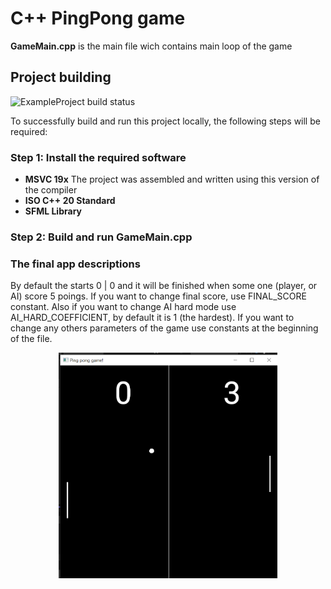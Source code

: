 # C++ PingPong game

**GameMain.cpp** is the main file wich contains main loop of the game

## Project building

<a><img src="https://camo.githubusercontent.com/e4d898cfb472819c5f287f8205246bf002220c18e0e4dcc571a5a76d18c3ca62/68747470733a2f2f7472617669732d63692e6f72672f6465766f707368712f4578616d706c6550726f6a6563742e737667" alt="ExampleProject build status" data-canonical-src="https://travis-ci.org/devopshq/ExampleProject.svg" style="max-width: 100%;"></a>

To successfully build and run this project locally, the following steps will be required:

### Step 1: Install the required software

- **MSVC 19x** The project was assembled and written using this version of the compiler
- **ISO C++ 20 Standard**
- **SFML Library**

### Step 2: Build and run GameMain.cpp

### The final app descriptions

<p>
By default the starts 0 | 0 and it will be finished when some one (player, or AI) score 5 poings. If you want to change final score, use FINAL_SCORE constant. 
Also if you want to change AI hard mode use AI_HARD_COEFFICIENT, by default it is 1 (the hardest). If you want to change any others parameters of the game use constants at the beginning of the file.
</p>

<p align="center">
  <img src="Resources/PingPongFinalResult.png" width="350" title="Ping pong result">
</p>

